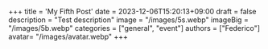 +++
title = 'My Fifth Post'
date = 2023-12-06T15:20:13+09:00
draft = false
description = "Test description"
image = "/images/5s.webp"
imageBig = "/images/5b.webp"
categories = ["general", "event"]
authors = ["Federico"]
avatar= "/images/avatar.webp"
+++

